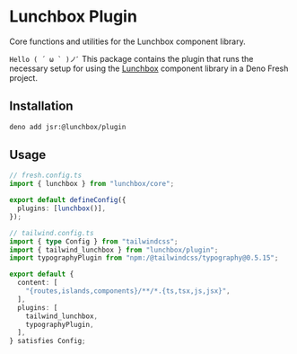 # Lunchbox Plugin

Core functions and utilities for the Lunchbox component library.

``Hello ( ´ ω ` )ノﾞ`` This package contains the plugin that runs the necessary
setup for using the [Lunchbox](https://github.com/CarcajadaArtificial/lunchbox)
component library in a Deno Fresh project.

## Installation

```bash
deno add jsr:@lunchbox/plugin
```

## Usage

```ts
// fresh.config.ts
import { lunchbox } from "lunchbox/core";

export default defineConfig({
  plugins: [lunchbox()],
});
```

```ts
// tailwind.config.ts
import { type Config } from "tailwindcss";
import { tailwind_lunchbox } from "lunchbox/plugin";
import typographyPlugin from "npm:/@tailwindcss/typography@0.5.15";

export default {
  content: [
    "{routes,islands,components}/**/*.{ts,tsx,js,jsx}",
  ],
  plugins: [
    tailwind_lunchbox,
    typographyPlugin,
  ],
} satisfies Config;
```
